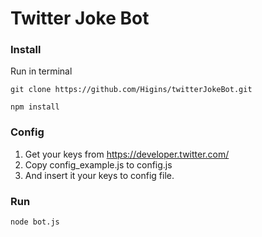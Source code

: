 
#  Twitter Joke Bot

### Install
Run in terminal

`git clone https://github.com/Higins/twitterJokeBot.git`

`npm install`

### Config

 1. Get your keys from https://developer.twitter.com/ 
 2. Copy config_example.js to config.js 
 3. And insert it your keys to config file.

### Run
`node bot.js`
